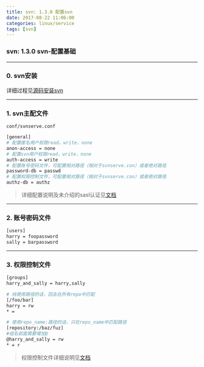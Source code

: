 ```yaml
---
title: svn: 1.3.0 配置svn
date: 2017-08-22 11:06:00
categories: linux/service
tags: [svn]
---
```

### svn: 1.3.0 svn-配置基础

---

### 0. svn安装
详细过程见[源码安装svn](http://linux.xiao5tech.com/linux/service/svn_1.2.0_centos6_compile_install.html)

---

### 1. svn主配文件
`conf/svnserve.conf`
``` bash
[general]
# 配置匿名用户权限read，write，none
anon-access = none
# 配置svn用户权限read，write，none
auth-access = write
# 配置账号密码文件，可配置相对路径（相对于svnserve.con）或者绝对路径
password-db = passwd
# 配置权限控制文件，可配置相对路径（相对于svnserve.con）或者绝对路径
authz-db = authz
```
> 详细配置说明及未介绍的sasl认证见[文档](http://svnbook.red-bean.com/en/1.7/svn.serverconfig.svnserve.html#svn.serverconfig.svnserve.auth)

---

### 2. 账号密码文件
``` bash
[users]
harry = foopassword
sally = barpassword
```

---

### 3. 权限控制文件
``` bash
[groups]
harry_and_sally = harry,sally

# 纯使用路径的话，回去在所有repo中匹配
[/foo/bar]
harry = rw
* =

# 使用repo_name:路径的话，只在repo_name中匹配路径
[repository:/baz/fuz]
#组名前面需要增加@
@harry_and_sally = rw
* = r
```
> 权限控制文件详细说明见[文档](http://svnbook.red-bean.com/en/1.7/svn.serverconfig.pathbasedauthz.html)
